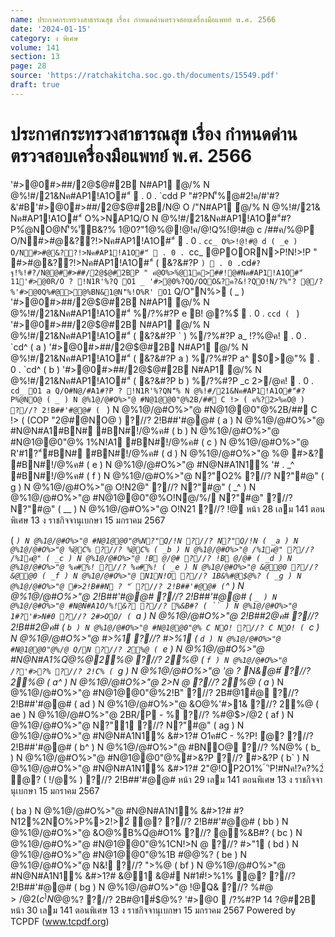 ```yaml
---
name: ประกาศกระทรวงสาธารณสุข เรื่อง กำหนดด่านตรวจสอบเครื่องมือแพทย์ พ.ศ. 2566
date: '2024-01-15'
category: ง พิเศษ
volume: 141
section: 13
page: 28
source: 'https://ratchakitcha.soc.go.th/documents/15549.pdf'
draft: true
---
```


# ประกาศกระทรวงสาธารณสุข เรื่อง กำหนดด่านตรวจสอบเครื่องมือแพทย์ พ.ศ. 2566

'#>@0#>##/2@$@#2B N#AP1 ํ@/% N @%!#/21&Nค#AP1!A1O#"์  . 0 . `cdd P "#?PN'็%@#2!ค/#'#?&'#B'#>@0#>##/2@$@#2B/N@ O /"N#AP1 ํ@/% N @%!#/21& Nค#AP1!A1O#"์ O%>NAP1Q/O N @%!#/21&Nค#AP1!A1O#"์#?P%ํ@NO@N'็%'ัB&?% 1@0?"1ํ@%@!@!ค/@!Q%!@!#@ c /##ค/%@P O/N#>#@&??!>Nค#AP1!A1O#"์  . 0 . `cc_ O%>!@!#@ d ( _e ) O/N#>#@&??!>Nค#AP1!A1O#"์  . 0 . `cc_ @POORN>P!N!>!P " #>#@&??!>Nค#AP1!A1O#"์ ( &?&#?P ` )  . 0 . `cd` #?ฐ!%!#?/N@@##>##/2@$@#2BP " คํ@O%>%ํ@1ค>##!@#Nค#AP1!A1O#"์ 11'#>@0R/O ? !N1R'%?Q O1 _ '#>@0%?QQ/OQO&?ค?&!?QO!N/?%"? @/?%'#>@0Q%#@>@%BN&1@N'็%!O%R' O1 ` Q/O"N%> ( _ ) '#>@0#>##/2@$@#2B N#AP1 ํ@/% N @%!#/21&Nค#AP1!A1O#"์ %/?%#?P e B! @?%$์  . 0 . `ccd ( ` ) '#>@0#>##/2@$@#2B N#AP1 ํ@/% N @%!#/21&Nค#AP1!A1O#"์ ( &?&#?P ` ) %/?%#?P a_ !?%@ค!  . 0 . `cd^ ( a ) '#>@0#>##/2@$@#2B N#AP1 ํ@/% N @%!#/21&Nค#AP1!A1O#"์ ( &?&#?P a ) %/?%#?P a^ $0>@"%  . 0 . `cd^ ( b ) '#>@0#>##/2@$@#2B N#AP1 ํ@/% N @%!#/21&Nค#AP1!A1O#"์ ( &?&#?P b ) %/?%#?P _c 2>/@ค!  . 0 . `cd_ O1 a Q/O#N@/#A1#?P ? !N1R'%?QN'็% N @%!#/21&Nค#AP1!A1O#"์#?P%ํ@NO@ ( _ ) N @%1@/@#O%>"@ #N@1@@0"@%2B/## C !> ( ค%?2>%คO@ ) ?//? 2!B##'#@@# ( ` ) N @%1@/@#O%>"@ #N@1@@0"@%2B/## C !> ( (COP "2@#@NO@ ) ?//? 2!B##'#@@# ( a ) N @%1@/@#O%>"@ #N@N#A1#BN# #BN#!/@%ค# ( b ) N @%1@/@#O%>"@ #N@1@@0"@% 1%N!A1 #BN#!/@%ค# ( c ) N @%1@/@#O%>"@ R'#1?"์#BN# #BN#!/@%ค# ( d ) N @%1@/@#O%>"@ %@ #>&? #BN#!/@%ค# ( e ) N @%1@/@#O%>"@ #N@N#A1N1% '# . _^ #BN#!/@%ค# ( f ) N @%1@/@#O%>"@ N?"O2% ?//? N?"#@" ( g ) N @%1@/@#O%>"@ O!N2@" ?//? N?"#@" ( _^ ) N @%1@/@#O%>"@ #N@1@@0"@%O!N้@/%/ N?"#@" ?//? N?"#@" ( __ ) N @%1@/@#O%>"@ O!N21 ?//? !@ หน้า 28 เลม 141 ตอนพิเศษ 13 ง ราชกิจจานุเบกษา 15 มกราคม 2567

( _` ) N @%1@/@#O%>"@ #N@1@@0"@%N?"Q/!N ?//? N?"Q/!N ( _a ) N @%1@/@#O%>"@ %ํ@C% ?//? %ํ@C% ( _b ) N @%1@/@#O%>"@ /%1ค@" ?//? /%1ค@" ( _c ) N @%1@/@#O%>"@ !B @/@# ?//? !B @/@# ( _d ) N @%1@/@#O%>"@ %ค#%! ?//? %ค#%! ( _e ) N @%1@/@#O%>"@ &@@0 ?//? &@@0 ( _f ) N @%1@/@#O%>"@ N1N!O ?//? 1B&%#@$@%? ( _g ) N @%1@/@#O%>"@ #>2!B##N ? "์ ?//? 2!B##'#@@# ( `^ ) N @%1@/@#O%>"@ 2!B##'#@@# ?//? 2!B##'#@@# ( `_ ) N @%1@/@#O%>"@ #N@N#A1O/%!&? ?//? %&B#? ( `` ) N @%1@/@#O%>"@ 1#?'#>N#0 ?//? 2#>OO/ ( `a ) N @%1@/@#O%>"@ 2!B##2@ค# ?//? 2!B##2@ค# ( `b ) N @%1@/@#O%>"@ #N@1@@0"@% C NO! ?//? C NO! ( `c ) N @%1@/@#O%>"@ #>%1 ?//? #>%1 ( `d ) N @%1@/@#O%>"@ #N@1@@0"@%/@ Q/N ?//? 2%@ ( `e ) N @%1@/@#O%>"@ #N@N#A1%Qํ@%@2%@ ?//? 2%@ ( `f ) N @%1@/@#O%>"@ /?'#>?% ?//? 2!C% ( `g ) N @%1@/@#O%>"@ '@ ? N&@#์ ?//? 2%@ ( a^ ) N @%1@/@#O%>"@ 2>N @ ?//? 2%@ ( a_ ) N @%1@/@#O%>"@ #N@1@@0"@%2!B" ?//? 2B#@1#์$@%? ( a` ) N @%1@/@#O%>"@ B!# ?//? B!# ( aa ) N @%1@/@#O%>"@ ?%!? ?//? !#? ( ab ) N @%1@/@#O%>"@ #N@%?P ?//? N%" ( ac ) N @%1@/@#O%>"@ &@N2@$ ?//? 2!B##'#@@# ( ad ) N @%1@/@#O%>"@ &O@%'#>1& ?//? 2%@ ( ae ) N @%1@/@#O%>"@ 2BR/P - % ?//? %#@$>/@2 ( af ) N @%1@/@#O%>"@ N?"1 ?//? N?"#@" ( ag ) N @%1@/@#O%>"@ #N@N#A1N1% &#>1?# O1ค#C - %?P! ํ@? ?//? 2!B##'#@@# ( b^ ) N @%1@/@#O%>"@ #BNO@ ?//? %N@% ( b_ ) N @%1@/@#O%>"@ #N@1@@0"@%#>&?P ?//? #>&?P ( b` ) N @%1@/@#O%>"@ #N@N#A1N1% &#>1?# 2"@!OP2O1% ์ 'ิP!#Nค!?ค?%2์ ํ@? ( !/@% ) ?//? 2!B##'#@@# หน้า 29 เลม 141 ตอนพิเศษ 13 ง ราชกิจจานุเบกษา 15 มกราคม 2567

( ba ) N @%1@/@#O%>"@ #N@N#A1N1% &#>1?# #?N12%2NO%>P%>2!>2์ ํ@? ?//? 2!B##'#@@# ( bb ) N @%1@/@#O%>"@ &O@%B%Qํ@#O1% ?//? @%&B#? ( bc ) N @%1@/@#O%>"@ #N@1@@0"@%1CN!>N @ ?//? #>"1 ( bd ) N @%1@/@#O%>"@ #N@1@@0"@%1B #$@%? ?//? 1B #$@%? ( be ) N @%1@/@#O%>"@ N&! ?//? ">%@ ( bf ) N @%1@/@#O%>"@ #N@N#A1N1% &#>1?# &@1 &@#์ N#1#์!>%1% ํ@? ?//? 2!B##'#@@# ( bg ) N @%1@/@#O%>"@ !@Q& ?//? %#@$>/@2 ( c^ ) N @%1@/@#O%>"@ 2!C% ?//? 2!C% ( c_ ) N @%1@/@#O%>"@ ค%1Q/N ?//? !#@ ( c` ) N @%1@/@#O%>"@ #N@1@@0"@%2B#@1#์$@%? ?//? 2B#@1#์$@%? '#>@0  /?%#?P 14 $?%/@ค!  . 0 . `cd 6 %%N@% 0#?OO/ #?ฐ!%!#?/N@@##>##/2@$@#2B หน้า 30 เลม 141 ตอนพิเศษ 13 ง ราชกิจจานุเบกษา 15 มกราคม 2567 Powered by TCPDF (www.tcpdf.org)
